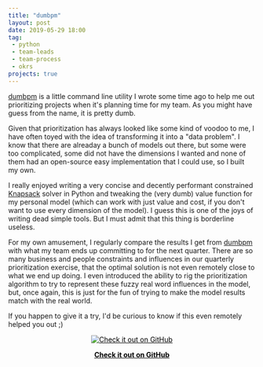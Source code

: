```yaml
---
title: "dumbpm"
layout: post
date: 2019-05-29 18:00
tag:
 - python
 - team-leads
 - team-process
 - okrs
projects: true
---
```


[dumbpm](https://github.com/poros/dumbpm) is a little command line utility I wrote some time ago to help me out prioritizing projects when it's planning time for my team. As you might have guess from the name, it is pretty dumb.

Given that prioritization has always looked like some kind of voodoo to me, I have often toyed with the idea of transforming it into a "data problem". I know that there are alreaday a bunch of models out there, but some were too complicated, some did not have the dimensions I wanted and none of them had an open-source easy implementation that I could use, so I built my own.

I really enjoyed writing a very concise and decently performant constrained [Knapsack](https://en.wikipedia.org/wiki/Knapsack_problem) solver in Python and tweaking the (very dumb) value function for my personal model (which can work with just value and cost, if you don't want to use every dimension of the model). I guess this is one of the joys of writing dead simple tools. But I must admit that this thing is borderline useless.

For my own amusement, I regularly compare the results I get from [dumbpm](https://github.com/poros/dumbpm) with what my team ends up committing to for the next quarter. There are so many business and people constraints and influences in our quarterly prioritization exercise, that the optimal solution is not even remotely close to what we end up doing. I even introduced the ability to rig the prioritization algorithm to try to represent these fuzzy real word influences in the model, but, once again, this is just for the fun of trying to make the model results match with the real world.

If you happen to give it a try, I'd be curious to know if this even remotely helped you out ;)

<div align="center">
<a style="color:black" href="https://github.com/poros/dumbpm">
<img src="/assets/images/github_logo.png" alt="Check it out on GitHub">
<p><strong>Check it out on GitHub</strong></p>
</a>
</div>
